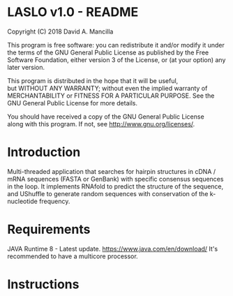 # LASLO v1.0 - README

 Copyright (C) 2018  David A. Mancilla                                   
                                                                           
 This program is free software: you can redistribute it and/or modify
 it under the terms of the GNU General Public License as published by
 the Free Software Foundation, either version 3 of the License, or
 (at your option) any later version.

 This program is distributed in the hope that it will be useful,           
 but WITHOUT ANY WARRANTY; without even the implied warranty of
 MERCHANTABILITY or FITNESS FOR A PARTICULAR PURPOSE.  See the
 GNU General Public License for more details.
                                                                       
 You should have received a copy of the GNU General Public License      
 along with this program.  If not, see <http://www.gnu.org/licenses/>. 


# Introduction
Multi-threaded application that searches for hairpin structures in cDNA / mRNA sequences (FASTA or GenBank) with specific consensus sequences in the loop.
It implements RNAfold to predict the structure of the sequence, and UShuffle to generate random sequences with conservation of the k-nucleotide frequency.

# Requirements
JAVA Runtime 8 - Latest update. https://www.java.com/en/download/
It's recommended to have a multicore processor.

# Instructions 
